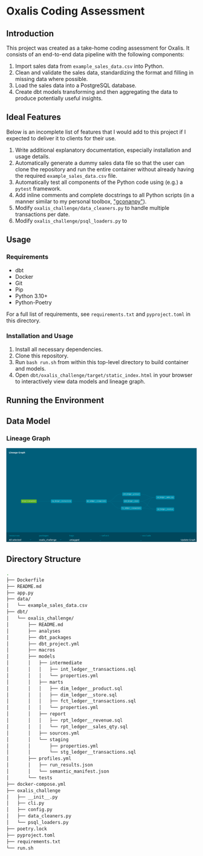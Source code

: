 # Oxalis Coding Assessment

## Introduction

This project was created as a take-home coding assessment for Oxalis. It consists of an end-to-end data pipeline with the following components:

1. Import sales data from `example_sales_data.csv` into Python.
1. Clean and validate the sales data, standardizing the format and filling in missing data where possible.
1. Load the sales data into a PostgreSQL database.
1. Create dbt models transforming and then aggregating the data to produce potentially useful insights.

## Ideal Features

Below is an incomplete list of features that I would add to this project if I expected to deliver it to clients for their use.

1. Write additional explanatory documentation, especially installation and usage details.
1. Automatically generate a dummy sales data file so that the user can clone the repository and run the entire container without already having the required `example_sales_data.csv` file.
1. Automatically test all components of the Python code using (e.g.) a `pytest` framework.
1. Add inline comments and complete docstrings to all Python scripts (in a manner similar to my personal toolbox, ["gconanpy"](https://github.com/GregConan/gconanpy)).
1. Modify `oxalis_challenge/data_cleaners.py` to handle multiple transactions per date.
1. Modify `oxalis_challenge/psql_loaders.py` to 

## Usage

### Requirements

- dbt
- Docker
- Git
- Pip
- Python 3.10+
- Python-Poetry

For a full list of requirements, see `requirements.txt` and `pyproject.toml` in this directory.

### Installation and Usage

1. Install all necessary dependencies.
1. Clone this repository.
1. Run `bash run.sh` from within this top-level directory to build container and models.
1. Open `dbt/oxalis_challenge/target/static_index.html` in your browser to interactively view data models and lineage graph.

## Running the Environment

## Data Model

### Lineage Graph

![Data Models Lineage Graph](lineage_graph_screenshot_2025-05-19.png)

## Directory Structure

```sh
.
├── Dockerfile
├── README.md
├── app.py
├── data/
│   └── example_sales_data.csv
├── dbt/
│   └── oxalis_challenge/
│       ├── README.md
│       ├── analyses
│       ├── dbt_packages
│       ├── dbt_project.yml
│       ├── macros
│       ├── models
│       │   ├── intermediate
│       │   │   ├── int_ledger__transactions.sql
│       │   │   └── properties.yml
│       │   ├── marts
│       │   │   ├── dim_ledger__product.sql
│       │   │   ├── dim_ledger__store.sql
│       │   │   ├── fct_ledger__transactions.sql
│       │   │   └── properties.yml
│       │   ├── report
│       │   │   ├── rpt_ledger__revenue.sql
│       │   │   └── rpt_ledger__sales_qty.sql
│       │   ├── sources.yml
│       │   └── staging
│       │       ├── properties.yml
│       │       └── stg_ledger__transactions.sql
│       ├── profiles.yml
│       │   ├── run_results.json
│       │   └── semantic_manifest.json
│       └── tests
├── docker-compose.yml
├── oxalis_challenge
│   ├── __init__.py
│   ├── cli.py
│   ├── config.py
│   ├── data_cleaners.py
│   └── psql_loaders.py
├── poetry.lock
├── pyproject.toml
├── requirements.txt
└── run.sh
```